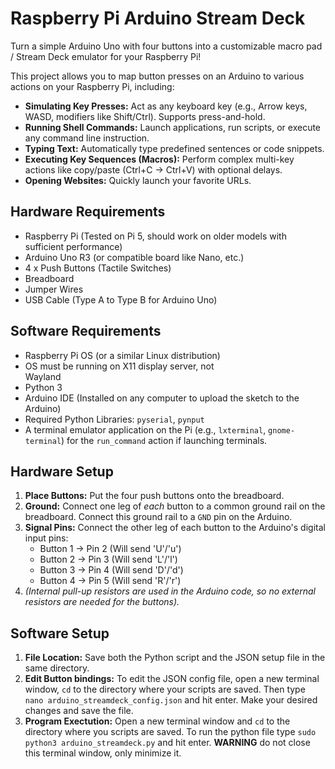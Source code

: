 # Raspberry Pi Arduino Stream Deck

Turn a simple Arduino Uno with four buttons into a customizable macro pad / Stream Deck emulator for your Raspberry Pi!

This project allows you to map button presses on an Arduino to various actions on your Raspberry Pi, including:

* **Simulating Key Presses:** Act as any keyboard key (e.g., Arrow keys, WASD, modifiers like Shift/Ctrl). Supports press-and-hold.
* **Running Shell Commands:** Launch applications, run scripts, or execute any command line instruction.
* **Typing Text:** Automatically type predefined sentences or code snippets.
* **Executing Key Sequences (Macros):** Perform complex multi-key actions like copy/paste (Ctrl+C -> Ctrl+V) with optional delays.
* **Opening Websites:** Quickly launch your favorite URLs.



## Hardware Requirements

* Raspberry Pi (Tested on Pi 5, should work on older models with sufficient performance)
* Arduino Uno R3 (or compatible board like Nano, etc.)
* 4 x Push Buttons (Tactile Switches)
* Breadboard
* Jumper Wires
* USB Cable (Type A to Type B for Arduino Uno)

## Software Requirements

* Raspberry Pi OS (or a similar Linux distribution)
* OS must be running on X11 display server, not     
  Wayland
* Python 3
* Arduino IDE (Installed on any computer to upload the sketch to the Arduino)
* Required Python Libraries: `pyserial`, `pynput`
* A terminal emulator application on the Pi (e.g., `lxterminal`, `gnome-terminal`) for the `run_command` action if launching terminals.

## Hardware Setup

1.  **Place Buttons:** Put the four push buttons onto the breadboard.
2.  **Ground:** Connect one leg of *each* button to a common ground rail on the breadboard. Connect this ground rail to a `GND` pin on the Arduino.
3.  **Signal Pins:** Connect the other leg of each button to the Arduino's digital input pins:
    * Button 1 -> Pin 2 (Will send 'U'/'u')
    * Button 2 -> Pin 3 (Will send 'L'/'l')
    * Button 3 -> Pin 4 (Will send 'D'/'d')
    * Button 4 -> Pin 5 (Will send 'R'/'r')
4.  *(Internal pull-up resistors are used in the Arduino code, so no external resistors are needed for the buttons).*

## Software Setup
1. **File Location:** Save both the Python script and the JSON setup file in the same directory.
2. **Edit Button bindings:** To edit the JSON config file, open a new terminal window, `cd` to the directory where your scripts are saved. Then type `nano arduino_streamdeck_config.json` and hit enter. Make your desired changes and save the file.
3. **Program Exectution:** Open a new terminal window and `cd` to the directory where you scripts are saved. To run the python file type `sudo python3 arduino_streamdeck.py` and hit enter. **WARNING** do not close this terminal window, only minimize it.
